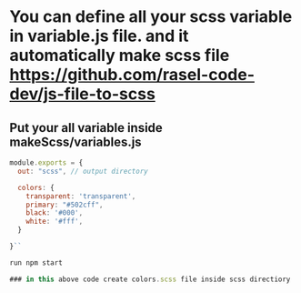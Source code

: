# You can define all your scss variable in variable.js file. and it automatically make scss file https://github.com/rasel-code-dev/js-file-to-scss

## Put your all variable inside makeScss/variables.js 

```js
module.exports = {
  out: "scss", // output directory

  colors: {
    transparent: 'transparent',
    primary: "#502cff",
    black: '#000',
    white: '#fff',
  }

}``

run npm start

### in this above code create colors.scss file inside scss directiory

